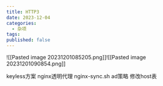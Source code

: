 ```yaml
---
title: HTTP3
date: 2023-12-04
categories:
  - 杂项
tags: 
published: false
---
```



![[Pasted image 20231201085205.png]]![[Pasted image 20231201090854.png]]



keyless方案
nginx透明代理
nginx-sync.sh
ad策略 修改host表